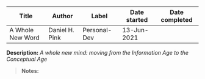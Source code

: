# 

|  Title            | Author         | Label         | Date started | Date completed |
|-------------------|----------------|---------------|--------------|----------------|
| A Whole New Word  | Daniel H. Pink | Personal-Dev  | 13-Jun-2021  |                |                          

**Description:** _A whole new mind: moving from the Information Age to the Conceptual Age_

> **Notes:**
<!-- https://guides.github.com/features/mastering-markdown/ -->
<!-- https://www.markdownguide.org/basic-syntax/ -->